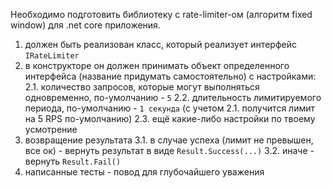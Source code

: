 Необходимо подготовить библиотеку с rate-limiter-ом (алгоритм fixed window) для .net core приложения.
1. должен быть реализован класс, который реализует интерфейс `IRateLimiter`
2. в конструкторе он должен принимать объект определенного интерфейса (название придумать самостоятельно) с настройками:
2.1. количество запросов, которые могут выполняться одновременно, по-умолчанию - `5`
2.2. длительность лимитируемого периода, по-умолчанию - `1 секунда` (с учетом 2.1. получится лимит на 5 RPS по-умолчанию)
2.3. ещё какие-либо настройки по твоему усмотрение
3. возвращение результата
3.1. в случае успеха (лимит не превышен, все ок) - вернуть результат в виде `Result.Success(...)`
3.2. иначе - вернуть `Result.Fail()`
4. написанные тесты - повод для глубочайшего уважения  
